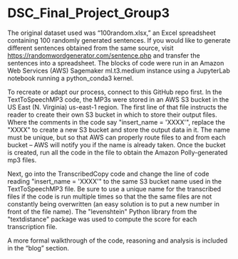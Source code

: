 # DSC_Final_Project_Group3

The original dataset used was “100random.xlsx,” an Excel spreadsheet containing 100 randomly generated sentences. If you would like to generate different sentences obtained from the same source, visit https://randomwordgenerator.com/sentence.php and transfer the sentences into a spreadsheet. The blocks of code were run in an Amazon Web Services (AWS) Sagemaker ml.t3.medium instance using a JupyterLab notebook running a python_conda3 kernel.

To recreate or adapt our process, connect to this GitHub repo first. In the TextToSpeechMP3 code, the MP3s were stored in an AWS S3 bucket in the US East (N. Virginia) us-east-1 region. The first line of that file instructs the reader to create their own S3 bucket in which to store their output files. Where the comments in the code say "insert_name = 'XXXX'", replace the "XXXX" to create a new S3 bucket and store the output data in it. The name must be unique, but so that AWS can properly route files to and from each bucket – AWS will notify you if the name is already taken. Once the bucket is created, run all the code in the file to obtain the Amazon Polly-generated mp3 files.

Next, go into the TranscribedCopy code and change the line of code reading "insert_name = 'XXXX'" to the same S3 bucket name used in the TextToSpeechMP3 file. Be sure to use a unique name for the transcribed files if the code is run multiple times so that the the same files are not constantly being overwritten (an easy solution is to put a new number in front of the file name). The "levenshtein" Python library from the "textdistance" package was used to compute the score for each transcription file. 

A more formal walkthrough of the code, reasoning and analysis is included in the “blog” section.
